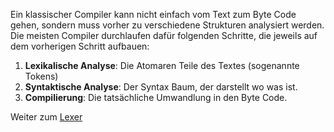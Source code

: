 Ein klassischer Compiler kann nicht einfach vom Text zum Byte Code gehen, sondern muss vorher zu verschiedene Strukturen analysiert werden. Die meisten Compiler durchlaufen dafür folgenden Schritte, die jeweils auf dem vorherigen Schritt aufbauen:
1. __Lexikalische Analyse__: Die Atomaren Teile des Textes (sogenannte Tokens)
2. __Syntaktische Analyse__: Der Syntax Baum, der darstellt wo was ist.
3. __Compilierung__: Die tatsächliche Umwandlung in den Byte Code.

Weiter zum [Lexer](Lexer.md)
